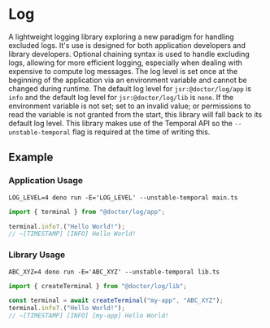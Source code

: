 # Log

A lightweight logging library exploring a new paradigm for handling excluded
logs. It's use is designed for both application developers and library
developers. Optional chaining syntax is used to handle excluding logs, allowing
for more efficient logging, especially when dealing with expensive to compute
log messages. The log level is set once at the beginning of the application via
an environment variable and cannot be changed during runtime. The default log
level for `jsr:@doctor/log/app` is `info` and the default log level for
`jsr:@doctor/log/lib` is `none`. If the environment variable is not set; set to
an invalid value; or permissions to read the variable is not granted from the
start, this library will fall back to its default log level. This library makes
use of the Temporal API so the `--unstable-temporal` flag is required at the
time of writing this.

## Example

### Application Usage

`LOG_LEVEL=4 deno run -E='LOG_LEVEL' --unstable-temporal main.ts`

```ts
import { terminal } from "@doctor/log/app";

terminal.info?.("Hello World!");
// ~[TIMESTAMP] [INFO] Hello World!
```

### Library Usage

`ABC_XYZ=4 deno run -E='ABC_XYZ' --unstable-temporal lib.ts`

```ts
import { createTerminal } from "@doctor/log/lib";

const terminal = await createTerminal("my-app", "ABC_XYZ");
terminal.info?.("Hello World!");
// ~[TIMESTAMP] [INFO] [my-app] Hello World!
```
